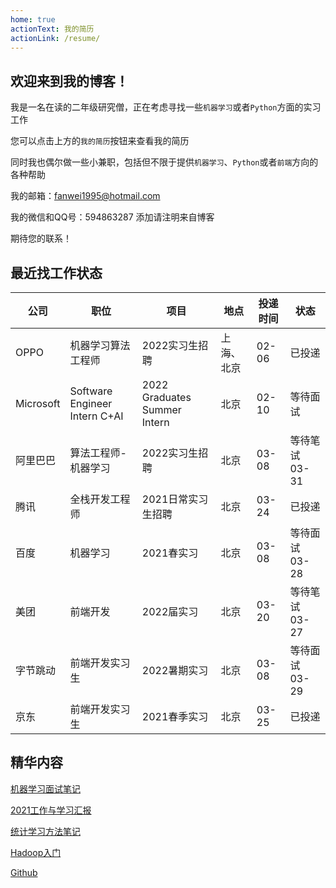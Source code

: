 ```yaml
---
home: true
actionText: 我的简历
actionLink: /resume/
---
```


## 欢迎来到我的博客！

我是一名在读的二年级研究僧，正在考虑寻找一些`机器学习`或者`Python`方面的实习工作

您可以点击上方的`我的简历`按钮来查看我的简历

同时我也偶尔做一些小兼职，包括但不限于提供`机器学习`、`Python`或者`前端`方向的各种帮助

我的邮箱：fanwei1995@hotmail.com

我的微信和QQ号：594863287 添加请注明来自博客

期待您的联系！

## 最近找工作状态

|公司|职位|项目|地点|投递时间|状态|
|----|----|----|----|----|----|
|OPPO|机器学习算法工程师|2022实习生招聘|上海、北京|02-06|已投递|
|Microsoft|Software Engineer Intern C+AI|2022 Graduates Summer Intern|北京|02-10|等待面试|
|阿里巴巴|算法工程师-机器学习|2022实习生招聘|北京|03-08|等待笔试 03-31|
|腾讯|全栈开发工程师|2021日常实习生招聘|北京|03-24|已投递|
|百度|机器学习|2021春实习|北京|03-08|等待面试 03-28|
|美团|前端开发|2022届实习|北京|03-20|等待笔试 03-27|
|字节跳动|前端开发实习生|2022暑期实习|北京|03-08|等待面试 03-29|
|京东|前端开发实习生|2021春季实习|北京|03-25|已投递|

## 精华内容

[机器学习面试笔记](/InterviewForML/)

[2021工作与学习汇报](/reports/)

[统计学习方法笔记](/SLM/)

[Hadoop入门](/Java/)

[Github](https://github.com/Cheereus)